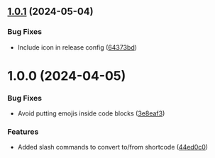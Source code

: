 ## [1.0.1](https://github.com/daviddavo/logseq-emoji-shortcodes/compare/v1.0.0...v1.0.1) (2024-05-04)


### Bug Fixes

* Include icon in release config ([64373bd](https://github.com/daviddavo/logseq-emoji-shortcodes/commit/64373bd3053a39d9259053b619a4acce08a706a1))

# 1.0.0 (2024-04-05)


### Bug Fixes

* Avoid putting emojis inside code blocks ([3e8eaf3](https://github.com/daviddavo/logseq-emoji-shortcodes/commit/3e8eaf3a45d4396e845a0346b453adee5e8ecc4c))


### Features

* Added slash commands to convert to/from shortcode ([44ed0c0](https://github.com/daviddavo/logseq-emoji-shortcodes/commit/44ed0c0675c2d533e32e7366cc175275d782db04))
